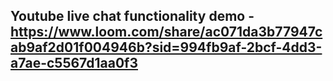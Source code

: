 ## Youtube live chat functionality demo - https://www.loom.com/share/ac071da3b77947cab9af2d01f004946b?sid=994fb9af-2bcf-4dd3-a7ae-c5567d1aa0f3
